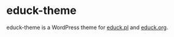 # educk-theme

educk-theme is a WordPress theme for [educk.pl](https://educk.pl) and [educk.org](https://educk.org).
